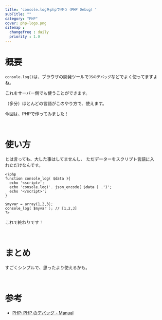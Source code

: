 ```yaml
---
title: 'console.logをphpで使う（PHP Debug）'
subTitle: ""
category: "PHP"
cover: php-logo.png
sitemap :
  changefreq : daily
  priority : 1.0
---
```


# 概要

`console.log()`は、ブラウザの開発ツールで`JSのデバッグ`などでよく使ってますよね。

これをサーバー側でも使うことができます。

（多分）ほとんどの言語がこのやり方で、使えます。

今回は、PHPで作ってみました！

<br>

# 使い方

とは言っても、大した事はしてませんし、
ただデーターをスクリプト言語に入れただけなんです。

```php:title=sample.php
<?php
function console_log( $data ){
  echo '<script>';
  echo 'console.log('. json_encode( $data ) .')';
  echo '</script>';
}

$myvar = array(1,2,3);
console_log( $myvar ); // [1,2,3]
?>
```

これで終わりです！


<br>

# まとめ

すごくシンプルで、思ったより使えるかも。

<br>

# 参考

- [PHP: PHP のデバッグ - Manual](http://php.net/manual/ja/debugger.php)
